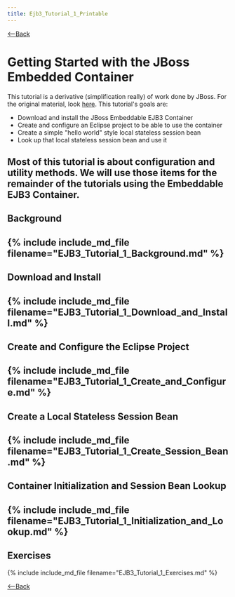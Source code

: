 ```yaml
---
title: Ejb3_Tutorial_1_Printable
---
```

[<--Back](EJB_3_and_Java_Persistence_API)

# Getting Started with the JBoss Embedded Container

This tutorial is a derivative (simplification really) of work done by JBoss. For the original material, look [here](http://docs.jboss.org/ejb3/embedded/embedded.html). This tutorial's goals are:
* Download and install the JBoss Embeddable EJB3 Container
* Create and configure an Eclipse project to be able to use the container
* Create a simple "hello world" style local stateless session bean
* Look up that local stateless session bean and use it

Most of this tutorial is about configuration and utility methods. We will use those items for the remainder of the tutorials using the Embeddable EJB3 Container.
----
## Background
{% include include_md_file filename="EJB3_Tutorial_1_Background.md" %}
----
## Download and Install
{% include include_md_file filename="EJB3_Tutorial_1_Download_and_Install.md" %}
----
## Create and Configure the Eclipse Project
{% include include_md_file filename="EJB3_Tutorial_1_Create_and_Configure.md" %}
----
## Create a Local Stateless Session Bean
{% include include_md_file filename="EJB3_Tutorial_1_Create_Session_Bean.md" %}
----
## Container Initialization and Session Bean Lookup
{% include include_md_file filename="EJB3_Tutorial_1_Initialization_and_Lookup.md" %}
----
## Exercises
{% include include_md_file filename="EJB3_Tutorial_1_Exercises.md" %}

[<--Back](EJB_3_and_Java_Persistence_API)
